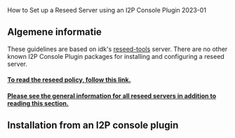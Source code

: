  How to Set up a
Reseed Server using an I2P Console Plugin 2023-01 

## Algemene informatie

These guidelines are based on idk\'s
[reseed-tools](https://i2pgit.org/idk/reseed-tools) server. There are no
other known I2P Console Plugin packages for installing and configuring a
reseed server.

#### [To read the reseed policy, follow this link.](reseed-policy)

#### [Please see the general information for all reseed servers in addition to reading this section.](reseed)

## Installation from an I2P console plugin


